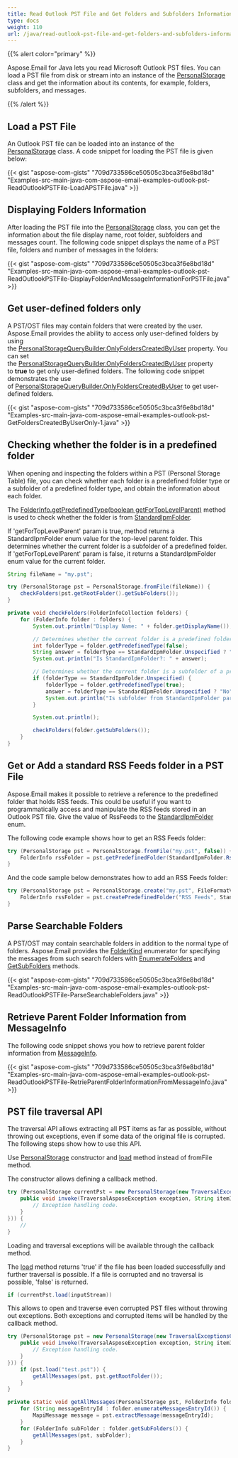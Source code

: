 ```yaml
---
title: Read Outlook PST File and Get Folders and Subfolders Information
type: docs
weight: 110
url: /java/read-outlook-pst-file-and-get-folders-and-subfolders-information/
---
```


{{% alert color="primary" %}} 

Aspose.Email for Java lets you read Microsoft Outlook PST files. You can load a PST file from disk or stream into an instance of the [PersonalStorage](https://reference.aspose.com/email/java/com.aspose.email/personalstorage/) class and get the information about its contents, for example, folders, subfolders, and messages.

{{% /alert %}} 

## **Load a PST File**

An Outlook PST file can be loaded into an instance of the [PersonalStorage](https://reference.aspose.com/email/java/com.aspose.email/personalstorage/) class. A code snippet for loading the PST file is given below:

{{< gist "aspose-com-gists" "709d733586ce50505c3bca3f6e8bd18d" "Examples-src-main-java-com-aspose-email-examples-outlook-pst-ReadOutlookPSTFile-LoadAPSTFile.java" >}}

## **Displaying Folders Information**

After loading the PST file into the [PersonalStorage](https://reference.aspose.com/email/java/com.aspose.email/personalstorage/) class, you can get the information about the file display name, root folder, subfolders and messages count. The following code snippet displays the name of a PST file, folders and number of messages in the folders:

{{< gist "aspose-com-gists" "709d733586ce50505c3bca3f6e8bd18d" "Examples-src-main-java-com-aspose-email-examples-outlook-pst-ReadOutlookPSTFile-DisplayFolderAndMessageInformationForPSTFile.java" >}}

## **Get user-defined folders only**

A PST/OST files may contain folders that were created by the user. Aspose.Email provides the ability to access only user-defined folders by using the [PersonalStorageQueryBuilder.OnlyFoldersCreatedByUser](https://reference.aspose.com/email/java/com.aspose.email/personalstoragequerybuilder/#getOnlyFoldersCreatedByUser--) property. You can set the [PersonalStorageQueryBuilder.OnlyFoldersCreatedByUser](https://reference.aspose.com/email/java/com.aspose.email/personalstoragequerybuilder/#getOnlyFoldersCreatedByUser--) property to **true** to get only user-defined folders. The following code snippet demonstrates the use of [PersonalStorageQueryBuilder.OnlyFoldersCreatedByUser](https://reference.aspose.com/email/java/com.aspose.email/personalstoragequerybuilder/#getOnlyFoldersCreatedByUser--) to get user-defined folders.

{{< gist "aspose-com-gists" "709d733586ce50505c3bca3f6e8bd18d" "Examples-src-main-java-com-aspose-email-examples-outlook-pst-GetFoldersCreatedByUserOnly-1.java" >}}

## **Checking whether the folder is in a predefined folder**

When opening and inspecting the folders within a PST (Personal Storage Table) file, you can check whether each folder is a predefined folder type or a subfolder of a predefined folder type, and obtain the information about each folder.

The [FolderInfo.getPredefinedType(boolean getForTopLevelParent)](https://reference.aspose.com/email/java/com.aspose.email/folderinfo/#getPredefinedType-boolean-) method is used to check whether the folder is from [StandardIpmFolder](https://reference.aspose.com/email/java/com.aspose.email/standardipmfolder/). 

If 'getForTopLevelParent' param is true, method returns a StandardIpmFolder enum value for the top-level parent folder. This determines whether the current folder is a subfolder of a predefined folder. If 'getForTopLevelParent' param is false, it returns a StandardIpmFolder enum value for the current folder.

```java
String fileName = "my.pst";

try (PersonalStorage pst = PersonalStorage.fromFile(fileName)) {
    checkFolders(pst.getRootFolder().getSubFolders());
}

private void checkFolders(FolderInfoCollection folders) {
    for (FolderInfo folder : folders) {
        System.out.println("Display Name: " + folder.getDisplayName());

        // Determines whether the current folder is a predefined folder
        int folderType = folder.getPredefinedType(false);
        String answer = folderType == StandardIpmFolder.Unspecified ? "No" : "Yes, " + folderType;
        System.out.println("Is StandardIpmFolder?: " + answer);

        // Determines whether the current folder is a subfolder of a predefined folder
        if (folderType == StandardIpmFolder.Unspecified) {
            folderType = folder.getPredefinedType(true);
            answer = folderType == StandardIpmFolder.Unspecified ? "No" : "Yes, " + folderType;
            System.out.println("Is subfolder from StandardIpmFolder parent?: " + answer);
        }

        System.out.println();

        checkFolders(folder.getSubFolders());
    }
}
```
## **Get or Add a standard RSS Feeds folder in a PST File**

Aspose.Email makes it possible to retrieve a reference to the predefined folder that holds RSS feeds. This could be useful if you want to programmatically access and manipulate the RSS feeds stored in an Outlook PST file. Give the value of RssFeeds to the [StandardIpmFolder](https://reference.aspose.com/email/java/com.aspose.email/standardipmfolder/) enum.

The following code example shows how to get an RSS Feeds folder:

```java
try (PersonalStorage pst = PersonalStorage.fromFile("my.pst", false)) {
    FolderInfo rssFolder = pst.getPredefinedFolder(StandardIpmFolder.RssFeeds);
}
```
And the code sample below demonstrates how to add an RSS Feeds folder:

```java
try (PersonalStorage pst = PersonalStorage.create("my.pst", FileFormatVersion.Unicode)) {
    FolderInfo rssFolder = pst.createPredefinedFolder("RSS Feeds", StandardIpmFolder.RssFeeds);
}
```

## **Parse Searchable Folders**

A PST/OST may contain searchable folders in addition to the normal type of folders. Aspose.Email provides the [FolderKind](https://reference.aspose.com/email/java/com.aspose.email/folderkind/) enumerator for specifying the messages from such search folders with [EnumerateFolders](https://reference.aspose.com/email/java/com.aspose.email/folderinfo/#enumerateFolders--) and [GetSubFolders](https://reference.aspose.com/email/java/com.aspose.email/folderinfo/#getSubFolders--) methods.

{{< gist "aspose-com-gists" "709d733586ce50505c3bca3f6e8bd18d" "Examples-src-main-java-com-aspose-email-examples-outlook-pst-ReadOutlookPSTFile-ParseSearchableFolders.java" >}}

## **Retrieve Parent Folder Information from MessageInfo**

The following code snippet shows you how to retrieve parent folder information from [MessageInfo](https://reference.aspose.com/email/java/com.aspose.email/messageinfo/).

{{< gist "aspose-com-gists" "709d733586ce50505c3bca3f6e8bd18d" "Examples-src-main-java-com-aspose-email-examples-outlook-pst-ReadOutlookPSTFile-RetrieParentFolderInformationFromMessageInfo.java" >}}

## **PST file traversal API**

The traversal API allows extracting all PST items as far as possible, without throwing out exceptions, even if some data of the original file is corrupted.
The following steps show how to use this API.

Use [PersonalStorage](https://reference.aspose.com/email/java/com.aspose.email/personalstorage/) constructor and [load](https://reference.aspose.com/email/java/com.aspose.email/personalstorage/#load-java.io.InputStream-) method instead of fromFile method.

The constructor allows defining a callback method.

```java
try (PersonalStorage currentPst = new PersonalStorage(new TraversalExceptionsCallback() {
    public void invoke(TraversalAsposeException exception, String itemId) {
        // Exception handling code.
    }
})) {
    //
}
```

Loading and traversal exceptions will be available through the callback method.

The [load](https://reference.aspose.com/email/java/com.aspose.email/personalstorage/#load-java.io.InputStream-) method returns 'true' if the file has been loaded successfully and further traversal is possible. If a file is corrupted and no traversal is possible, 'false' is returned.

```java
if (currentPst.load(inputStream))
```

This allows to open and traverse even corrupted PST files without throwing out exceptions. Both exceptions and corrupted items will be handled by the callback method.

```java
try (PersonalStorage pst = new PersonalStorage(new TraversalExceptionsCallback() {
    public void invoke(TraversalAsposeException exception, String itemId) {
        // Exception handling code.
    }
})) {
    if (pst.load("test.pst")) {
        getAllMessages(pst, pst.getRootFolder());
    }
}

private static void getAllMessages(PersonalStorage pst, FolderInfo folder) {
    for (String messageEntryId : folder.enumerateMessagesEntryId()) {
        MapiMessage message = pst.extractMessage(messageEntryId);
    }
    for (FolderInfo subFolder : folder.getSubFolders()) {
        getAllMessages(pst, subFolder);
    }
}
```
